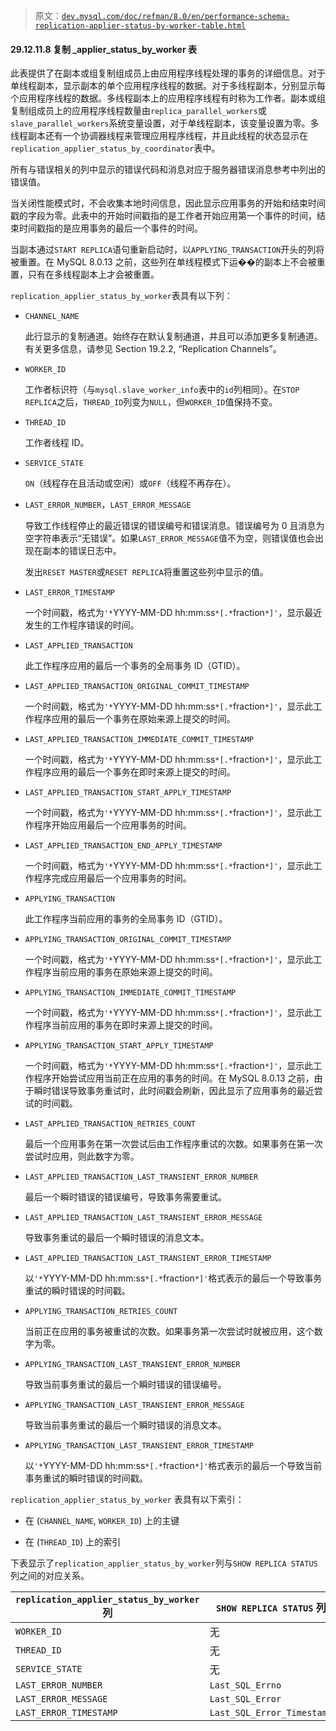 > 原文：[`dev.mysql.com/doc/refman/8.0/en/performance-schema-replication-applier-status-by-worker-table.html`](https://dev.mysql.com/doc/refman/8.0/en/performance-schema-replication-applier-status-by-worker-table.html)

#### 29.12.11.8 复制 _applier_status_by_worker 表

此表提供了在副本或组复制组成员上由应用程序线程处理的事务的详细信息。对于单线程副本，显示副本的单个应用程序线程的数据。对于多线程副本，分别显示每个应用程序线程的数据。多线程副本上的应用程序线程有时称为工作者。副本或组复制组成员上的应用程序线程数量由`replica_parallel_workers`或`slave_parallel_workers`系统变量设置，对于单线程副本，该变量设置为零。多线程副本还有一个协调器线程来管理应用程序线程，并且此线程的状态显示在`replication_applier_status_by_coordinator`表中。

所有与错误相关的列中显示的错误代码和消息对应于服务器错误消息参考中列出的错误值。

当关闭性能模式时，不会收集本地时间信息，因此显示应用事务的开始和结束时间戳的字段为零。此表中的开始时间戳指的是工作者开始应用第一个事件的时间，结束时间戳指的是应用事务的最后一个事件的时间。

当副本通过`START REPLICA`语句重新启动时，以`APPLYING_TRANSACTION`开头的列将被重置。在 MySQL 8.0.13 之前，这些列在单线程模式下运��的副本上不会被重置，只有在多线程副本上才会被重置。

`replication_applier_status_by_worker`表具有以下列：

+   `CHANNEL_NAME`

    此行显示的复制通道。始终存在默认复制通道，并且可以添加更多复制通道。有关更多信息，请参见 Section 19.2.2, “Replication Channels”。

+   `WORKER_ID`

    工作者标识符（与`mysql.slave_worker_info`表中的`id`列相同）。在`STOP REPLICA`之后，`THREAD_ID`列变为`NULL`，但`WORKER_ID`值保持不变。

+   `THREAD_ID`

    工作者线程 ID。

+   `SERVICE_STATE`

    `ON`（线程存在且活动或空闲）或`OFF`（线程不再存在）。

+   `LAST_ERROR_NUMBER`，`LAST_ERROR_MESSAGE`

    导致工作线程停止的最近错误的错误编号和错误消息。错误编号为 0 且消息为空字符串表示“无错误”。如果`LAST_ERROR_MESSAGE`值不为空，则错误值也会出现在副本的错误日志中。

    发出`RESET MASTER`或`RESET REPLICA`将重置这些列中显示的值。

+   `LAST_ERROR_TIMESTAMP`

    一个时间戳，格式为`'*`YYYY-MM-DD hh:mm:ss`*[.*`fraction`*]'`，显示最近发生的工作程序错误的时间。

+   `LAST_APPLIED_TRANSACTION`

    此工作程序应用的最后一个事务的全局事务 ID（GTID）。

+   `LAST_APPLIED_TRANSACTION_ORIGINAL_COMMIT_TIMESTAMP`

    一个时间戳，格式为`'*`YYYY-MM-DD hh:mm:ss`*[.*`fraction`*]'`，显示此工作程序应用的最后一个事务在原始来源上提交的时间。

+   `LAST_APPLIED_TRANSACTION_IMMEDIATE_COMMIT_TIMESTAMP`

    一个时间戳，格式为`'*`YYYY-MM-DD hh:mm:ss`*[.*`fraction`*]'`，显示此工作程序应用的最后一个事务在即时来源上提交的时间。

+   `LAST_APPLIED_TRANSACTION_START_APPLY_TIMESTAMP`

    一个时间戳，格式为`'*`YYYY-MM-DD hh:mm:ss`*[.*`fraction`*]'`，显示此工作程序开始应用最后一个应用事务的时间。

+   `LAST_APPLIED_TRANSACTION_END_APPLY_TIMESTAMP`

    一个时间戳，格式为`'*`YYYY-MM-DD hh:mm:ss`*[.*`fraction`*]'`，显示此工作程序完成应用最后一个应用事务的时间。

+   `APPLYING_TRANSACTION`

    此工作程序当前应用的事务的全局事务 ID（GTID）。

+   `APPLYING_TRANSACTION_ORIGINAL_COMMIT_TIMESTAMP`

    一个时间戳，格式为`'*`YYYY-MM-DD hh:mm:ss`*[.*`fraction`*]'`，显示此工作程序当前应用的事务在原始来源上提交的时间。

+   `APPLYING_TRANSACTION_IMMEDIATE_COMMIT_TIMESTAMP`

    一个时间戳，格式为`'*`YYYY-MM-DD hh:mm:ss`*[.*`fraction`*]'`，显示此工作程序当前应用的事务在即时来源上提交的时间。

+   `APPLYING_TRANSACTION_START_APPLY_TIMESTAMP`

    一个时间戳，格式为`'*`YYYY-MM-DD hh:mm:ss`*[.*`fraction`*]'`，显示此工作程序开始尝试应用当前正在应用的事务的时间。在 MySQL 8.0.13 之前，由于瞬时错误导致事务重试时，此时间戳会刷新，因此显示了应用事务的最近尝试的时间戳。

+   `LAST_APPLIED_TRANSACTION_RETRIES_COUNT`

    最后一个应用事务在第一次尝试后由工作程序重试的次数。如果事务在第一次尝试时应用，则此数字为零。

+   `LAST_APPLIED_TRANSACTION_LAST_TRANSIENT_ERROR_NUMBER`

    最后一个瞬时错误的错误编号，导致事务需要重试。

+   `LAST_APPLIED_TRANSACTION_LAST_TRANSIENT_ERROR_MESSAGE`

    导致事务重试的最后一个瞬时错误的消息文本。

+   `LAST_APPLIED_TRANSACTION_LAST_TRANSIENT_ERROR_TIMESTAMP`

    以`'*`YYYY-MM-DD hh:mm:ss`*[.*`fraction`*]'`格式表示的最后一个导致事务重试的瞬时错误的时间戳。

+   `APPLYING_TRANSACTION_RETRIES_COUNT`

    当前正在应用的事务被重试的次数。如果事务第一次尝试时就被应用，这个数字为零。

+   `APPLYING_TRANSACTION_LAST_TRANSIENT_ERROR_NUMBER`

    导致当前事务重试的最后一个瞬时错误的错误编号。

+   `APPLYING_TRANSACTION_LAST_TRANSIENT_ERROR_MESSAGE`

    导致当前事务重试的最后一个瞬时错误的消息文本。

+   `APPLYING_TRANSACTION_LAST_TRANSIENT_ERROR_TIMESTAMP`

    以`'*`YYYY-MM-DD hh:mm:ss`*[.*`fraction`*]'`格式表示的最后一个导致当前事务重试的瞬时错误的时间戳。

`replication_applier_status_by_worker` 表具有以下索引：

+   在 (`CHANNEL_NAME`, `WORKER_ID`) 上的主键

+   在 (`THREAD_ID`) 上的索引

下表显示了`replication_applier_status_by_worker`列与`SHOW REPLICA STATUS`列之间的对应关系。

| `replication_applier_status_by_worker` 列 | `SHOW REPLICA STATUS` 列 |
| --- | --- |
| `WORKER_ID` | 无 |
| `THREAD_ID` | 无 |
| `SERVICE_STATE` | 无 |
| `LAST_ERROR_NUMBER` | `Last_SQL_Errno` |
| `LAST_ERROR_MESSAGE` | `Last_SQL_Error` |
| `LAST_ERROR_TIMESTAMP` | `Last_SQL_Error_Timestamp` |
